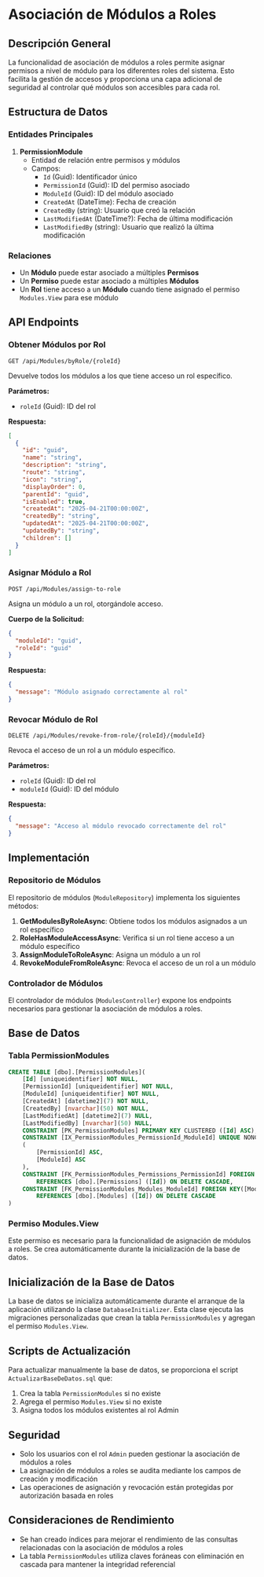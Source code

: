 # Asociación de Módulos a Roles

## Descripción General

La funcionalidad de asociación de módulos a roles permite asignar permisos a nivel de módulo para los diferentes roles del sistema. Esto facilita la gestión de accesos y proporciona una capa adicional de seguridad al controlar qué módulos son accesibles para cada rol.

## Estructura de Datos

### Entidades Principales

1. **PermissionModule**
   - Entidad de relación entre permisos y módulos
   - Campos:
     - `Id` (Guid): Identificador único
     - `PermissionId` (Guid): ID del permiso asociado
     - `ModuleId` (Guid): ID del módulo asociado
     - `CreatedAt` (DateTime): Fecha de creación
     - `CreatedBy` (string): Usuario que creó la relación
     - `LastModifiedAt` (DateTime?): Fecha de última modificación
     - `LastModifiedBy` (string): Usuario que realizó la última modificación

### Relaciones

- Un **Módulo** puede estar asociado a múltiples **Permisos**
- Un **Permiso** puede estar asociado a múltiples **Módulos**
- Un **Rol** tiene acceso a un **Módulo** cuando tiene asignado el permiso `Modules.View` para ese módulo

## API Endpoints

### Obtener Módulos por Rol

```
GET /api/Modules/byRole/{roleId}
```

Devuelve todos los módulos a los que tiene acceso un rol específico.

**Parámetros:**
- `roleId` (Guid): ID del rol

**Respuesta:**
```json
[
  {
    "id": "guid",
    "name": "string",
    "description": "string",
    "route": "string",
    "icon": "string",
    "displayOrder": 0,
    "parentId": "guid",
    "isEnabled": true,
    "createdAt": "2025-04-21T00:00:00Z",
    "createdBy": "string",
    "updatedAt": "2025-04-21T00:00:00Z",
    "updatedBy": "string",
    "children": []
  }
]
```

### Asignar Módulo a Rol

```
POST /api/Modules/assign-to-role
```

Asigna un módulo a un rol, otorgándole acceso.

**Cuerpo de la Solicitud:**
```json
{
  "moduleId": "guid",
  "roleId": "guid"
}
```

**Respuesta:**
```json
{
  "message": "Módulo asignado correctamente al rol"
}
```

### Revocar Módulo de Rol

```
DELETE /api/Modules/revoke-from-role/{roleId}/{moduleId}
```

Revoca el acceso de un rol a un módulo específico.

**Parámetros:**
- `roleId` (Guid): ID del rol
- `moduleId` (Guid): ID del módulo

**Respuesta:**
```json
{
  "message": "Acceso al módulo revocado correctamente del rol"
}
```

## Implementación

### Repositorio de Módulos

El repositorio de módulos (`ModuleRepository`) implementa los siguientes métodos:

1. **GetModulesByRoleAsync**: Obtiene todos los módulos asignados a un rol específico
2. **RoleHasModuleAccessAsync**: Verifica si un rol tiene acceso a un módulo específico
3. **AssignModuleToRoleAsync**: Asigna un módulo a un rol
4. **RevokeModuleFromRoleAsync**: Revoca el acceso de un rol a un módulo

### Controlador de Módulos

El controlador de módulos (`ModulesController`) expone los endpoints necesarios para gestionar la asociación de módulos a roles.

## Base de Datos

### Tabla PermissionModules

```sql
CREATE TABLE [dbo].[PermissionModules](
    [Id] [uniqueidentifier] NOT NULL,
    [PermissionId] [uniqueidentifier] NOT NULL,
    [ModuleId] [uniqueidentifier] NOT NULL,
    [CreatedAt] [datetime2](7) NOT NULL,
    [CreatedBy] [nvarchar](50) NOT NULL,
    [LastModifiedAt] [datetime2](7) NULL,
    [LastModifiedBy] [nvarchar](50) NULL,
    CONSTRAINT [PK_PermissionModules] PRIMARY KEY CLUSTERED ([Id] ASC),
    CONSTRAINT [IX_PermissionModules_PermissionId_ModuleId] UNIQUE NONCLUSTERED 
    (
        [PermissionId] ASC,
        [ModuleId] ASC
    ),
    CONSTRAINT [FK_PermissionModules_Permissions_PermissionId] FOREIGN KEY([PermissionId])
        REFERENCES [dbo].[Permissions] ([Id]) ON DELETE CASCADE,
    CONSTRAINT [FK_PermissionModules_Modules_ModuleId] FOREIGN KEY([ModuleId])
        REFERENCES [dbo].[Modules] ([Id]) ON DELETE CASCADE
)
```

### Permiso Modules.View

Este permiso es necesario para la funcionalidad de asignación de módulos a roles. Se crea automáticamente durante la inicialización de la base de datos.

## Inicialización de la Base de Datos

La base de datos se inicializa automáticamente durante el arranque de la aplicación utilizando la clase `DatabaseInitializer`. Esta clase ejecuta las migraciones personalizadas que crean la tabla `PermissionModules` y agregan el permiso `Modules.View`.

## Scripts de Actualización

Para actualizar manualmente la base de datos, se proporciona el script `ActualizarBaseDeDatos.sql` que:

1. Crea la tabla `PermissionModules` si no existe
2. Agrega el permiso `Modules.View` si no existe
3. Asigna todos los módulos existentes al rol Admin

## Seguridad

- Solo los usuarios con el rol `Admin` pueden gestionar la asociación de módulos a roles
- La asignación de módulos a roles se audita mediante los campos de creación y modificación
- Las operaciones de asignación y revocación están protegidas por autorización basada en roles

## Consideraciones de Rendimiento

- Se han creado índices para mejorar el rendimiento de las consultas relacionadas con la asociación de módulos a roles
- La tabla `PermissionModules` utiliza claves foráneas con eliminación en cascada para mantener la integridad referencial
